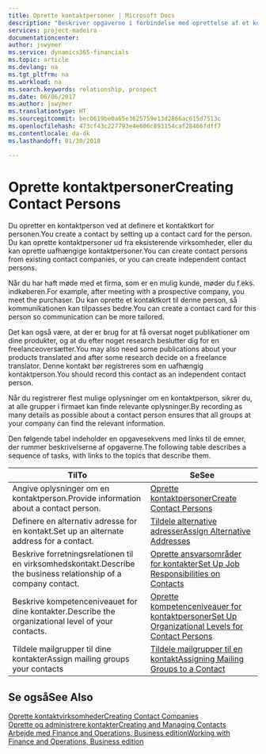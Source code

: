 ```yaml
---
title: Oprette kontaktpersoner | Microsoft Docs
description: "Beskriver opgaverne i forbindelse med oprettelse af et kontaktkort for en person, f.eks. et kundeemne eller en leverandør, og bidrager til at angive relationen og tilpasse kommunikationen."
services: project-madeira
documentationcenter: 
author: jswymer
ms.service: dynamics365-financials
ms.topic: article
ms.devlang: na
ms.tgt_pltfrm: na
ms.workload: na
ms.search.keywords: relationship, prospect
ms.date: 06/06/2017
ms.author: jswymer
ms.translationtype: HT
ms.sourcegitcommit: bec0619be0a65e3625759e13d2866ac615d7513c
ms.openlocfilehash: 473cf43c227793e4e606c893154caf28466fdff7
ms.contentlocale: da-dk
ms.lasthandoff: 01/30/2018

---
```

# <a name="creating-contact-persons"></a><span data-ttu-id="4c583-103">Oprette kontaktpersoner</span><span class="sxs-lookup"><span data-stu-id="4c583-103">Creating Contact Persons</span></span>
<span data-ttu-id="4c583-104">Du opretter en kontaktperson ved at definere et kontaktkort for personen.</span><span class="sxs-lookup"><span data-stu-id="4c583-104">You create a contact by setting up a contact card for the person.</span></span> <span data-ttu-id="4c583-105">Du kan oprette kontaktpersoner ud fra eksisterende virksomheder, eller du kan oprette uafhængige kontaktpersoner.</span><span class="sxs-lookup"><span data-stu-id="4c583-105">You can create contact persons from existing contact companies, or you can create independent contact persons.</span></span>

<span data-ttu-id="4c583-106">Når du har haft møde med et firma, som er en mulig kunde, møder du f.eks. indkøberen.</span><span class="sxs-lookup"><span data-stu-id="4c583-106">For example, after meeting with a prospective company, you meet the purchaser.</span></span> <span data-ttu-id="4c583-107">Du kan oprette et kontaktkort til denne person, så kommunikationen kan tilpasses bedre.</span><span class="sxs-lookup"><span data-stu-id="4c583-107">You can create a contact card for this person so communication can be more tailored.</span></span>

<span data-ttu-id="4c583-108">Det kan også være, at der er brug for at få oversat noget publikationer om dine produkter, og at du efter noget research beslutter dig for en freelanceoversætter.</span><span class="sxs-lookup"><span data-stu-id="4c583-108">You may also need some publications about your products translated and after some research decide on a freelance translator.</span></span> <span data-ttu-id="4c583-109">Denne kontakt bør registreres som en uafhængig kontaktperson.</span><span class="sxs-lookup"><span data-stu-id="4c583-109">You should record this contact as an independent contact person.</span></span>

<span data-ttu-id="4c583-110">Når du registrerer flest mulige oplysninger om en kontaktperson, sikrer du, at alle grupper i firmaet kan finde relevante oplysninger.</span><span class="sxs-lookup"><span data-stu-id="4c583-110">By recording as many details as possible about a contact person ensures that all groups at your company can find the relevant information.</span></span>

<span data-ttu-id="4c583-111">Den følgende tabel indeholder en opgavesekvens med links til de emner, der rummer beskrivelserne af opgaverne.</span><span class="sxs-lookup"><span data-stu-id="4c583-111">The following table describes a sequence of tasks, with links to the topics that describe them.</span></span>

| <span data-ttu-id="4c583-112">Til</span><span class="sxs-lookup"><span data-stu-id="4c583-112">To</span></span> | <span data-ttu-id="4c583-113">Se</span><span class="sxs-lookup"><span data-stu-id="4c583-113">See</span></span> |
| --- | --- |
| <span data-ttu-id="4c583-114">Angive oplysninger om en kontaktperson.</span><span class="sxs-lookup"><span data-stu-id="4c583-114">Provide information about a contact person.</span></span> |[<span data-ttu-id="4c583-115">Oprette kontaktpersoner</span><span class="sxs-lookup"><span data-stu-id="4c583-115">Create Contact Persons</span></span>](marketing-how-create-contact-persons.md) |
| <span data-ttu-id="4c583-116">Definere en alternativ adresse for en kontakt.</span><span class="sxs-lookup"><span data-stu-id="4c583-116">Set up an alternate address for a contact.</span></span> |[<span data-ttu-id="4c583-117">Tildele alternative adresser</span><span class="sxs-lookup"><span data-stu-id="4c583-117">Assign Alternative Addresses</span></span>](marketing-how-assign-alternate-address.md) |
| <span data-ttu-id="4c583-118">Beskrive forretningsrelationen til en virksomhedskontakt.</span><span class="sxs-lookup"><span data-stu-id="4c583-118">Describe the business relationship of a company contact.</span></span> |[<span data-ttu-id="4c583-119">Oprette ansvarsområder for kontakter</span><span class="sxs-lookup"><span data-stu-id="4c583-119">Set Up Job Responsibilities on Contacts</span></span>](marketing-job-responsibilities.md) |
| <span data-ttu-id="4c583-120">Beskrive kompetenceniveauet for dine kontakter.</span><span class="sxs-lookup"><span data-stu-id="4c583-120">Describe the organizational level of your contacts.</span></span> |[<span data-ttu-id="4c583-121">Oprette kompetenceniveauer for kontaktpersoner</span><span class="sxs-lookup"><span data-stu-id="4c583-121">Set Up Organizational Levels for Contact Persons</span></span>](marketing-organizational-levels.md) |
| <span data-ttu-id="4c583-122">Tildele mailgrupper til dine kontakter</span><span class="sxs-lookup"><span data-stu-id="4c583-122">Assign mailing groups your contacts</span></span> |[<span data-ttu-id="4c583-123">Tildele mailgrupper til en kontakt</span><span class="sxs-lookup"><span data-stu-id="4c583-123">Assigning Mailing Groups to a Contact</span></span>](marketing-mailing-groups.md) |

## <a name="see-also"></a><span data-ttu-id="4c583-124">Se også</span><span class="sxs-lookup"><span data-stu-id="4c583-124">See Also</span></span>
[<span data-ttu-id="4c583-125">Oprette kontaktvirksomheder</span><span class="sxs-lookup"><span data-stu-id="4c583-125">Creating Contact Companies</span></span>](marketing-create-contact-companies.md)  
[<span data-ttu-id="4c583-126">Oprette og administrere kontakter</span><span class="sxs-lookup"><span data-stu-id="4c583-126">Creating and Managing Contacts</span></span>]()  
[<span data-ttu-id="4c583-127">Arbejde med Finance and Operations, Business edition</span><span class="sxs-lookup"><span data-stu-id="4c583-127">Working with Finance and Operations, Business edition</span></span>](ui-work-product.md)


